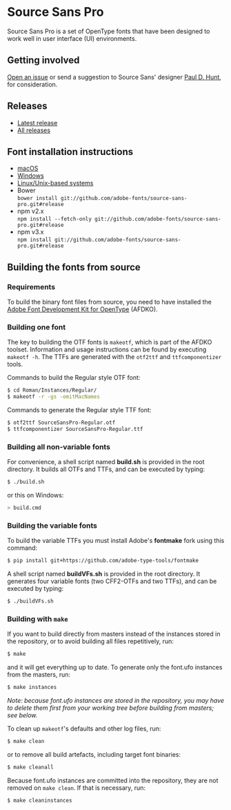 # Source Sans Pro

Source Sans Pro is a set of OpenType fonts that have been designed to work well
in user interface (UI) environments.

## Getting involved

[Open an issue](https://github.com/adobe-fonts/source-sans-pro/issues) or send a suggestion to Source Sans' designer [Paul D. Hunt](mailto:opensourcefonts@adobe.com?subject=[GitHub]%20Source%20Sans%20Pro), for consideration.

## Releases

* [Latest release](../../releases/latest)
* [All releases](../../releases)

## Font installation instructions

* [macOS](https://support.apple.com/en-us/HT201749)
* [Windows](https://www.microsoft.com/en-us/Typography/TrueTypeInstall.aspx)
* [Linux/Unix-based systems](https://github.com/adobe-fonts/source-code-pro/issues/17#issuecomment-8967116)
* Bower<br/>
	`bower install git://github.com/adobe-fonts/source-sans-pro.git#release`
* npm v2.x<br/>
	`npm install --fetch-only git://github.com/adobe-fonts/source-sans-pro.git#release`
* npm v3.x<br/>
	`npm install git://github.com/adobe-fonts/source-sans-pro.git#release`

## Building the fonts from source

### Requirements

To build the binary font files from source, you need to have installed the
[Adobe Font Development Kit for OpenType](https://github.com/adobe-type-tools/afdko/) (AFDKO).

### Building one font

The key to building the OTF fonts is `makeotf`, which is part of the AFDKO toolset.
Information and usage instructions can be found by executing `makeotf -h`. The TTFs
are generated with the `otf2ttf` and `ttfcomponentizer` tools.

Commands to build the Regular style OTF font:

```sh
$ cd Roman/Instances/Regular/
$ makeotf -r -gs -omitMacNames
```

Commands to generate the Regular style TTF font:

```sh
$ otf2ttf SourceSansPro-Regular.otf
$ ttfcomponentizer SourceSansPro-Regular.ttf
```

### Building all non-variable fonts

For convenience, a shell script named **build.sh** is provided in the root directory.
It builds all OTFs and TTFs, and can be executed by typing:

```sh
$ ./build.sh
```

or this on Windows:

```sh
> build.cmd
```

### Building the variable fonts

To build the variable TTFs you must install Adobe's **fontmake** fork using this command:

```sh
$ pip install git+https://github.com/adobe-type-tools/fontmake
```

A shell script named **buildVFs.sh** is provided in the root directory.
It generates four variable fonts (two CFF2-OTFs and two TTFs), and can be executed by typing:

```sh
$ ./buildVFs.sh
```

### Building with `make`

If you want to build directly from masters instead of the instances stored in
the repository, or to avoid building all files repetitively, run:

```sh
$ make
```

and it will get everything up to date. To generate only the font.ufo instances
from the masters, run:

```sh
$ make instances
```

_Note: because font.ufo instances are stored in the repository, you may have to
delete them first from your working tree before building from masters; see
below._

To clean up `makeotf`'s defaults and other log files, run:

```sh
$ make clean
```

or to remove all build artefacts, including target font binaries:

```sh
$ make cleanall
```

Because font.ufo instances are committed into the repository, they are not
removed on `make clean`. If that is necessary, run:

```sh
$ make cleaninstances
```
